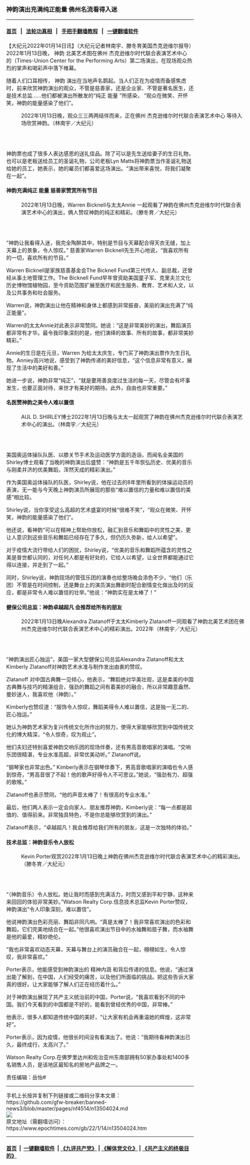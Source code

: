 ### 神韵演出充满纯正能量 佛州名流看得入迷
------------------------

#### [首页](https://github.com/gfw-breaker/banned-news3/blob/master/README.md) &nbsp;&nbsp;|&nbsp;&nbsp; [法轮功真相](https://github.com/begood0513/basic/blob/master/README.md)  &nbsp;&nbsp;|&nbsp;&nbsp; [手把手翻墙教程](https://github.com/gfw-breaker/guides/wiki)  &nbsp;&nbsp;|&nbsp;&nbsp; [一键翻墙软件](https://github.com/gfw-breaker/nogfw/blob/master/README.md)  



<div><p>
 【大纪元2022年01月14日讯】（大纪元记者林南宇、滕冬育美国杰克逊维尔报导）2022年1月13日晚，
 <ok href="https://www.epochtimes.com/gb/tag/%E7%A5%9E%E9%9F%B5.html">
  神韵
 </ok>
 北美艺术图在佛州
 <ok href="https://www.epochtimes.com/gb/tag/%E6%9D%B0%E5%85%8B%E9%80%8A%E7%BB%B4%E5%B0%94%E6%97%B6%E4%BB%A3%E8%81%94%E5%90%88%E8%A1%A8%E6%BC%94%E8%89%BA%E6%9C%AF%E4%B8%AD%E5%BF%83.html">
  杰克逊维尔时代联合表演艺术中心
 </ok>
 的（Times-Union Center for the Performing Arts）第二场演出，在现场观众热烈的掌声和喝彩声中落下帷幕。
</p>
<p>
 随着人们口耳相传，
 <ok href="https://www.epochtimes.com/gb/tag/%E7%A5%9E%E9%9F%B5.html">
  神韵
 </ok>
 演出在当地声名鹊起。当人们正在为疫情而备感焦虑时，前来欣赏神韵演出的观众，不管是慈善家，还是企业家、不管是著名医生，还是技术总监……他们都被演出所散发的“纯正
 <ok href="https://www.epochtimes.com/gb/tag/%E8%83%BD%E9%87%8F.html">
  能量
 </ok>
 ”所感染， “观众在微笑、开怀笑，神韵的能量感染了他们”。
</p>
<figure aria-describedby="caption-attachment-13504055" class="wp-caption aligncenter" id="attachment_13504055" style="width: 600px">
 <ok href="https://i.epochtimes.com/assets/uploads/2022/01/id13504055-2201140019541886.jpg" target="_blank">
  <img alt="" class="size-large wp-image-13504055" src="https://i.epochtimes.com/assets/uploads/2022/01/id13504055-2201140019541886-600x400.jpg" title=""/>
 </ok>
 <br/><figcaption class="wp-caption-text" id="caption-attachment-13504055">
  2022年1月13日晚，观众三三两两结伴而来，正在佛州
  <ok href="https://www.epochtimes.com/gb/tag/%E6%9D%B0%E5%85%8B%E9%80%8A%E7%BB%B4%E5%B0%94%E6%97%B6%E4%BB%A3%E8%81%94%E5%90%88%E8%A1%A8%E6%BC%94%E8%89%BA%E6%9C%AF%E4%B8%AD%E5%BF%83.html">
   杰克逊维尔时代联合表演艺术中心
  </ok>
  等待入场欣赏神韵。（林南宇／大纪元）
 </figcaption><br/>
</figure><br/>
<p>
 神韵票也成了很多人表达感恩的送礼佳品。除了可以是先生送给妻子的生日礼物，也可以是老板送给员工的圣诞礼物，公司老板Lyn Matts将神韵票当作圣诞礼物送给她的员工，她表示，她的雇员们都喜爱这场演出。“演出带来喜悦，将我们凝聚在一起”。
</p>
<h4>
 神韵充满纯正
 <ok href="https://www.epochtimes.com/gb/tag/%E8%83%BD%E9%87%8F.html">
  能量
 </ok>
 慈善家赞赏所有节目
</h4>
<figure aria-describedby="caption-attachment-13504065" class="wp-caption aligncenter" id="attachment_13504065" style="width: 600px">
 <ok href="https://i.epochtimes.com/assets/uploads/2022/01/id13504065-2201132245101886.jpg" target="_blank">
  <img alt="" class="size-large wp-image-13504065" src="https://i.epochtimes.com/assets/uploads/2022/01/id13504065-2201132245101886-600x400.jpg" title=""/>
 </ok>
 <br/><figcaption class="wp-caption-text" id="caption-attachment-13504065">
  2022年1月13日晚，Warren Bicknell与太太Annie 一起观看了神韵在佛州杰克逊维尔时代联合表演艺术中心的演出，俩人赞叹神韵的纯正和精彩。（滕冬育／大纪元）
 </figcaption><br/>
</figure><br/>
<p>
 “神韵让我看得入迷，我完全陶醉其中，特别是节目与天幕配合得天衣无缝，加上天幕上的景象，令人惊叹。” 慈善家Warren Bicknell先生开心地说，“我喜欢所有的一切，喜欢所有的节目。”
</p>
<p>
 Warren Bicknell是家族慈善基金会The Bicknell Fund第三代传人、副总裁，还曾经从事土地管理工作。The Bicknell Fund早年曾资助美国童子军、克里夫兰文化历史博物馆植物园，至今资助范围扩展至医疗和民生服务、教育、艺术和人文，以及公共事务和社会服务。
</p>
<p>
 Warren说，神韵演出让他在精神和身体上都感到非常振奋，美丽的演出充满了“纯正能量”。
</p>
<p>
 Warren的太太Annie对此表示非常赞同。她说：“这是非常美妙的演出，舞蹈演员都非常有才华。最令我印象深刻的是，他们演绎的故事、所有的故事，都非常美妙精彩。”
</p>
<p>
 Annie的生日是在元旦，Warren 为给太太庆生，专门买了神韵演出票作为生日礼物。Anniey高兴地说，感受到了神韵传递的美好信息，“这个信息非常有意义，展现了生活中的美好和善。”
</p>
<p>
 她进一步说，神韵非常“纯正”，“就是要用善良度过生活的每一天，尽管会有坏事发生，也要正面对待，来世才有美好的期待。此外，自由也非常重要。”
</p>
<h4>
 名医赞神韵之美令人难以置信
</h4>
<figure aria-describedby="caption-attachment-13504074" class="wp-caption aligncenter" id="attachment_13504074" style="width: 600px">
 <ok href="https://i.epochtimes.com/assets/uploads/2022/01/id13504074-2201132245471886.jpg" target="_blank">
  <img alt="" class="size-large wp-image-13504074" src="https://i.epochtimes.com/assets/uploads/2022/01/id13504074-2201132245471886-600x400.jpg" title=""/>
 </ok>
 <br/><figcaption class="wp-caption-text" id="caption-attachment-13504074">
  AUL D. SHIRLEY博士2022年1月13日晚与太太一起观赏了神韵在佛州杰克逊维尔时代联合表演艺术中心的演出。（林南宇／大纪元）
 </figcaption><br/>
</figure><br/>
<p>
 美国奥运体操队队医、以膝关节手术及运动医学方面的造诣，而闻名全美国的Shirley博士观看了当晚的神韵演出后盛赞：“神韵是五千年恢弘历史、优美的音乐与刚柔并济的优美舞蹈，浑然天成的精彩演出。”
</p>
<p>
 作为美国奥运体操队的队医，Shirley说，他在过去的8年里所看到的体操运动员的表演，无一能与今天晚上神韵演员所展现的那些“难以置信的力量和难以置信的美感”相比较。
</p>
<p>
 Shirley说，当你享受这么高超的艺术盛宴的时候“很难不笑”，“观众在微笑、开怀笑，神韵的能量感染了他们”。
</p>
<p>
 他还说，看神韵“可以在精神上帮助你放松，融汇到音乐和舞蹈中的灵性之美，更让人意识到这些音乐和舞蹈已经存在了多久，但仍历久弥新，给人以希望”。
</p>
<p>
 对于疫情大流行带给人们的困扰，Shirley说，“优美的音乐和舞蹈所蕴含的灵性之美是普世都认同的，对任何人都是有好处的，它给人以希望，让全世界都能通过它得以连接，并走到了一起。”
</p>
<p>
 同时，Shirley说，神韵现场的管弦乐团的演奏也给整场晚会添色不少，“他们（乐团）不管是在时间控制，还是舞台上的演员演出舞剧时配合剧情变化做出及时的反应，都是非常令人难以置信的壮举。”他说：“神韵实在是太棒了！”
</p>
<h4>
 健保公司总监：神韵卓越超凡 会推荐给所有的朋友
</h4>
<figure aria-describedby="caption-attachment-13504083" class="wp-caption aligncenter" id="attachment_13504083" style="width: 600px">
 <ok href="https://i.epochtimes.com/assets/uploads/2022/01/id13504083-2201132245071886.jpg" target="_blank">
  <img alt="" class="size-large wp-image-13504083" src="https://i.epochtimes.com/assets/uploads/2022/01/id13504083-2201132245071886-600x400.jpg" title=""/>
 </ok>
 <br/><figcaption class="wp-caption-text" id="caption-attachment-13504083">
  2022年1月13日晚Alexandra Zlatanoff于太太Kimberly Zlatanoff一同观看了神韵北美艺术团在佛州杰克逊维尔时代联合表演艺术中心的精彩演出。2022年（林南宇／大纪元）
 </figcaption><br/>
</figure><br/>
<p>
 “神韵演出匠心独运”，美国一家大型健保公司总监Alexandra Zlatanoff和太太Kimberly Zlatanoff对神韵艺术水准与制作发出由衷的赞叹。
</p>
<p>
 Zlatanoff 对中国古典舞一见倾心，他表示，“舞蹈绝对华美壮观，这是柔美的中国古典舞与技巧的精湛组合，强劲的舞蹈之间有着美妙的融合，所以非常趣意盎然、曼妙迷人，我喜欢他（神韵）。”
</p>
<p>
 Kimberly也赞叹道：“服饰令人惊叹，舞蹈美得令人难以置信，这是独一无二的、匠心独运。”
</p>
<p>
 她认为神韵艺术家为复兴传统文化所作出的努力，使得大家能够欣赏到中国传统文化的博大精深，“令人惊奇，叹为观止”。
</p>
<p>
 他们夫妇还特别喜爱神韵交响乐团的现场伴奏，还有男高音歌唱家的演唱。“交响乐团很精湛，专业水准高超，非常优美动听。” Zlatanoff说。
</p>
<p>
 “钢琴家也非常出色。” Kimberly表示在钢琴伴奏下，男高音歌唱家的演唱也令人感到惊奇，“男高音很了不起！他的歌声好得令人不可思议。”她说，“强劲有力、超强的歌喉。”
</p>
<p>
 Zlatanoff也表示赞同，“他的声音太棒了！有很高的专业水准。”
</p>
<p>
 最后，他们两人表示一定会向家人、朋友推荐神韵，Kimberly说：“每一点都是超值的、值得前来。非常独具特色，不是你总能够欣赏到的演出。”
</p>
<p>
 Zlatanoff表示，“卓越超凡！我会推荐给我们所有的朋友，这是一次独特的体验。”
</p>
<h4>
 技术总监：神韵音乐令人放松
</h4>
<figure aria-describedby="caption-attachment-13504092" class="wp-caption aligncenter" id="attachment_13504092" style="width: 600px">
 <ok href="https://i.epochtimes.com/assets/uploads/2022/01/id13504092-2201132245131886.jpg" target="_blank">
  <img alt="" class="size-large wp-image-13504092" src="https://i.epochtimes.com/assets/uploads/2022/01/id13504092-2201132245131886-600x450.jpg" title=""/>
 </ok>
 <br/><figcaption class="wp-caption-text" id="caption-attachment-13504092">
  Kevin Porter观赏2022年1月13日晚上神韵在佛州杰克逊维尔时代联合表演艺术中心的精彩演出。（滕冬育／大纪元）
 </figcaption><br/>
</figure><br/>
<p>
 “（神韵音乐）令人放松。她让我时而感到充满活力，时而又感到平和宁静，这种来来回回的体验非常美妙。”Watson Realty Corp.信息技术总监Kevin Porter赞叹，神韵演出“令人印象深刻，难以置信”。
</p>
<p>
 他说神韵演出色彩亮丽、舞蹈非同凡响。“真是太棒了！我非常喜欢演出的色彩和舞蹈，它们完美地结合在一起。”他很喜欢演出节目中的水袖舞和扇子舞，而水袖舞是他的最爱，精妙绝伦。
</p>
<p>
 “我也非常喜欢动态天幕，天幕与舞台上的演员融合在一起，栩栩如生，令人惊叹，我非常喜欢。”
</p>
<p>
 Porter表示，他能感受到神韵演出的
 <ok href="https://www.epochtimes.com/gb/tag/%E7%B2%BE%E7%A5%9E%E5%86%85%E6%B6%B5.html">
  精神内涵
 </ok>
 和背后传递的信息。他说，“通过演出能了解到，在中国，人们经受的痛苦，以及他们所面临的挑战。把这些告诉大家真的很好。让大家能够了解人们正在经历着什么。”
</p>
<p>
 对于神韵演出展现了共产主义统治前的中国，Porter说，“我喜欢看到不同的中国。我们今天看到的中国都是不好的，能看到曾经优秀的中国，非常棒。”
</p>
<p>
 他表示，很多人都知道传统中国的美好，“让大家有机会再重温她的辉煌，这非常好”。
</p>
<p>
 Porter表示，因为疫情，他很长时间没有看演出了。他说：“我期待看神韵演出已久，最终成行，太高兴了。”
</p>
<p>
 Watson Realty Corp.在佛罗里达州和佐治亚州东南部拥有50家办事处和1400多名销售人员，是该地区最知名的房地产品牌之一。
</p>
<p>
 责任编辑：岳怡#
</p>
</div>
<hr/>
手机上长按并复制下列链接或二维码分享本文章：<br/>
https://github.com/gfw-breaker/banned-news3/blob/master/pages/nf4514/n13504024.md <br/>
<a href='https://github.com/gfw-breaker/banned-news3/blob/master/pages/nf4514/n13504024.md'><img src='https://github.com/gfw-breaker/banned-news3/blob/master/pages/nf4514/n13504024.md.png'/></a> <br/>
原文地址（需翻墙访问）：https://www.epochtimes.com/gb/22/1/14/n13504024.htm


------------------------
#### [首页](https://github.com/gfw-breaker/banned-news3/blob/master/README.md) &nbsp;|&nbsp; [一键翻墙软件](https://github.com/gfw-breaker/nogfw/blob/master/README.md) &nbsp;| [《九评共产党》](https://github.com/gfw-breaker/9ping.md/blob/master/README.md#九评之一评共产党是什么) | [《解体党文化》](https://github.com/gfw-breaker/jtdwh.md/blob/master/README.md) | [《共产主义的终极目的》](https://github.com/gfw-breaker/gczydzjmd.md/blob/master/README.md)


<img src='http://gfw-breaker.win/banned-news3/pages/nf4514/n13504024.md' width='0px' height='0px'/>